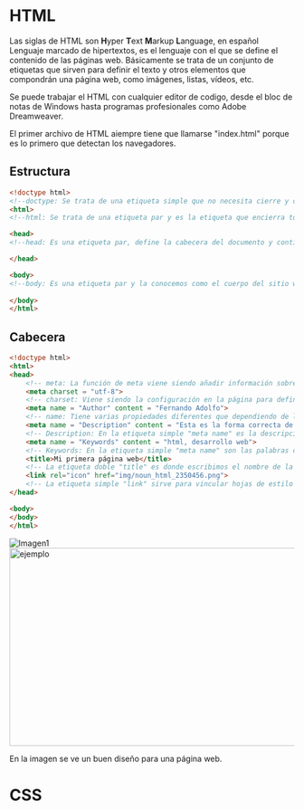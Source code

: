 # HTML

Las siglas de HTML son **H**yper **T**ext **M**arkup **L**anguage, en español Lenguaje marcado de hipertextos, es el lenguaje con el que se define el contenido de las páginas web. Básicamente se trata de un conjunto de etiquetas que sirven para definir el texto y otros elementos que compondrán una página web, como imágenes, listas, vídeos, etc.

Se puede trabajar el HTML con cualquier editor de codigo, desde el bloc de notas de Windows hasta programas profesionales como Adobe Dreamweaver.

El primer archivo de HTML aiempre tiene que llamarse "index.html" porque es lo primero que detectan los navegadores.
## Estructura  
```html
<!doctype html>
<!--doctype: Se trata de una etiqueta simple que no necesita cierre y cuya función es facilitar información al servidor web que aloja página. La información facilitada por ésta etiqueta se refiere al tipo de documento, además es necesaria para la comunicación entre el navegador y el servidor.-->
<html>
<!--html: Se trata de una etiqueta par y es la etiqueta que encierra todo el documento HTML-->	

<head>
<!--head: Es una etiqueta par, define la cabecera del documento y contiene información del mismo (metadatos, scripts, estilos, ubicación de documentos de estilos, título de la pagina entre otros datos)-->	

</head>

<body>
<!--body: Es una etiqueta par y la conocemos como el cuerpo del sitio web. Todo lo que se escriba dentro de esta etiqueta será visible para los navegadores.-->	
	
</body>
</html>
```
## Cabecera  

```html
<!doctype html>
<html>
<head>
	<!-- meta: La función de meta viene siendo añadir información sobre la página-->
	<meta charset = "utf-8">
	<!-- charset: Viene siendo la configuración en la página para definir el idioma que se usará.-->
	<meta name = "Author" content = "Fernando Adolfo">
	<!-- name: Tiene varias propiedades diferentes que dependiendo de lo que esta adentro es lo que se estará definiendo. Y el name va acompañado de "content" que ahí es donde tenemos que poner el contenido de lo que se definió en el name. En este ejemplo en la etiqueta simple "meta name" estamos poniendo el autor y el nombre del autor.-->
	<meta name = "Description" content = "Esta es la forma correcta de hacer páginas web">
	<!-- Description: En la etiqueta simple "meta name" es la descripción que aparecerá en los navegadores.-->
	<meta name = "Keywords" content = "html, desarrollo web">
	<!-- Keywords: En la etiqueta simple "meta name" son las palabras clave que usan los navegadores para filtrar las paginas-->
	<title>Mi primera página web</title>
	<!-- La etiqueta doble "title" es donde escribimos el nombre de la página-->
	<link rel="icon" href="img/noun_html_2350456.png">
	<!-- La etiqueta simple "link" sirve para vincular hojas de estilo o vincular el icono que aparece al lado del titulo en la parte superior de la página. rel: Es para definir lo que se va a relacionar. Y href: Es para buscar los archivos a usarse en la carpeta.-->
</head>

<body>
</body>
</html>
```
![Imagen1](https://user-images.githubusercontent.com/67721157/123534321-ff0d9d00-d6e1-11eb-9158-a8a095139105.png)
<img src = "https://user-images.githubusercontent.com/67721157/123534321-ff0d9d00-d6e1-11eb-9158-a8a095139105.png" width = "600" height = "350" alt = "ejemplo" align = "center" />

En la imagen se ve un buen diseño para una página web.
# CSS
